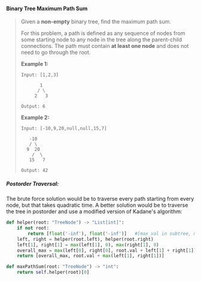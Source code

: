 #### Binary Tree Maximum Path Sum

> Given a **non-empty** binary tree, find the maximum path sum.
>
> For this problem, a path is defined as any sequence of nodes from some starting node to any node in the tree along the parent-child connections. The path must contain **at least one node** and does not need to go through the root.
>
> **Example 1:**
>
> ```
> Input: [1,2,3]
>
>        1
>       / \
>      2   3
>
> Output: 6
> ```
>
> **Example 2:**
>
> ```
> Input: [-10,9,20,null,null,15,7]
>
>    -10
>    / \
>   9  20
>     /  \
>    15   7
>
> Output: 42
> ```

##### Postorder Traversal:

The brute force solution would be to traverse every path starting from every node, but that takes quadratic time. A better solution would be to traverse the tree in postorder and use a modified version of Kadane's algorithm:

```py
def helper(root: "TreeNode") -> "List[int]":
    if not root:
        return [float('-inf'), float('-inf')]   #[max_val in subtree, max_val with root]
    left, right = helper(root.left), helper(root.right)
    left[1], right[1] = max(left[1], 0), max(right[1], 0)
    overall_max = max(left[0], right[0], root.val + left[1] + right[1])
    return [overall_max, root.val + max(left[1], right[1])]

def maxPathSum(root: "TreeNode") -> "int":        
    return self.helper(root)[0] 
```



